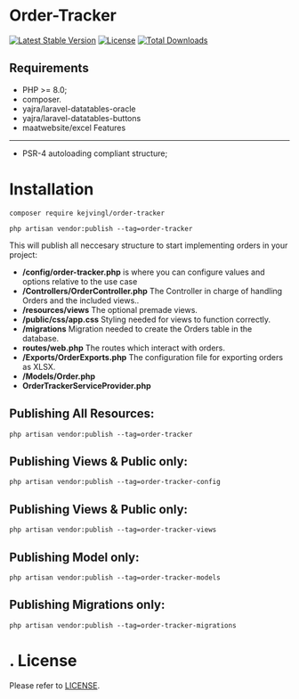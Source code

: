 Order-Tracker
============

[![Latest Stable Version](https://poser.pugx.org/kejvingl/order-tracker/v/stable)](https://packagist.org/packages/kejvingl/order-tracker)
[![License](https://poser.pugx.org/kejvingl/order-tracker/license)](https://packagist.org/packages/kejvingl/order-tracker)
[![Total Downloads](https://poser.pugx.org/kejvingl/order-tracker/downloads)](https://packagist.org/packages/kejvingl/order-tracker)


Requirements
------------

* PHP >= 8.0;
* composer.
* yajra/laravel-datatables-oracle
* yajra/laravel-datatables-buttons
* maatwebsite/excel
Features
--------
* PSR-4 autoloading compliant structure;

Installation
============

    composer require kejvingl/order-tracker

    php artisan vendor:publish --tag=order-tracker

This will publish all neccesary structure to start implementing orders in your project:

* **/config/order-tracker.php** is where you can configure values and options relative to the use case
* **/Controllers/OrderController.php** The Controller in charge of handling Orders and the included views..
* **/resources/views** The optional premade views.
* **/public/css/app.css** Styling needed for views to function correctly.
* **/migrations** Migration needed to create the Orders table in the database.
* **routes/web.php** The routes which interact with orders.
* **/Exports/OrderExports.php** The configuration file for exporting orders as XLSX. 
* **/Models/Order.php**
* **OrderTrackerServiceProvider.php** 


Publishing All Resources:
--------
    php artisan vendor:publish --tag=order-tracker

Publishing Views & Public only:
--------
    php artisan vendor:publish --tag=order-tracker-config


Publishing Views & Public only:
--------
    php artisan vendor:publish --tag=order-tracker-views

Publishing Model only:
--------
    php artisan vendor:publish --tag=order-tracker-models

Publishing Migrations only:
--------
    php artisan vendor:publish --tag=order-tracker-migrations
.
License
=======

Please refer to [LICENSE](https://github.com/GinoPane/composer-package-template/blob/master/LICENSE).
